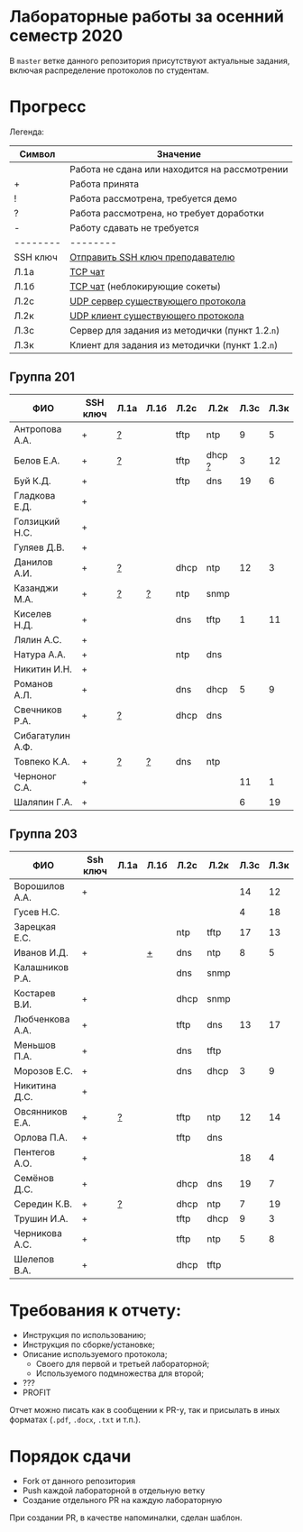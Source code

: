 # Лабораторные работы за осенний семестр 2020

В `master` ветке данного репозитория присутствуют актуальные задания, включая 
распределение протоколов по студентам.

# Прогресс

Легенда:

| Символ   | Значение                                                                                   |
| --       | --                                                                                         |
|          | Работа не сдана или находится на рассмотрении                                              |
| +        | Работа принята                                                                             |
| !        | Работа рассмотрена, требуется демо                                                         |
| ?        | Работа рассмотрена, но требует доработки                                                   |
| -        | Работу сдавать не требуется                                                                |
| -------- | --------                                                                                   |
| SSH ключ | [Отправить SSH ключ преподавателю](https://insysnw.github.io/labs/900-ssh-keygen/)         |
| Л.1a     | [TCP чат](https://insysnw.github.io/labs/01-tcp-chat/)                                     |
| Л.1б     | [TCP чат](https://insysnw.github.io/labs/01-tcp-chat/) (неблокирующие сокеты)              |
| Л.2c     | [UDP сервер существующего протокола](https://insysnw.github.io/labs/02-udp-real-protocol/) |
| Л.2к     | [UDP клиент существующего протокола](https://insysnw.github.io/labs/02-udp-real-protocol/) |
| Л.3с     | Сервер для задания из методички (пункт 1.2.`n`)                                            |
| Л.3к     | Клиент для задания из методички (пункт 1.2.`n`)                                            |

## Группа 201

| ФИО              | SSH ключ | Л.1a               | Л.1б              | Л.2c | Л.2к | Л.3с | Л.3к |
| --               | --       | --                 | --                | --   | --   | --   | --   |
| Антропова А.А.   | +        | [?](../../pull/21) |                   | tftp | ntp  | 9    | 5    |
| Белов Е.А.       | +        | [?](../../pull/10) |                   | tftp | dhcp [?](../../pull/43) | 3    | 12   |
| Буй К.Д.         | +        |                    |                   | tftp | dns  | 19   | 6    |
| Гладкова Е.Д.    | +        |                    |                   |      |      |      |      |
| Голзицкий Н.С.   | +        |                    |                   |      |      |      |      |
| Гуляев Д.В.      | +        |                    |                   |      |      |      |      |
| Данилов А.И.     | +        | [?](../../pull/8)  |                   | dhcp | ntp  | 12   | 3    |
| Казанджи М.А.    | +        | [?](../../pull/7)  | [?](../../pull/7) | ntp  | snmp |      |      |
| Киселев Н.Д.     | +        |                    |                   | dns  | tftp | 1    | 11   |
| Лялин А.С.       | +        |                    |                   |      |      |      |      |
| Натура А.А.      | +        |                    |                   | ntp  | dns  |      |      |
| Никитин И.Н.     | +        |                    |                   |      |      |      |      |
| Романов А.Л.     | +        |                    |                   | dns  | dhcp | 5    | 9    |
| Свечников Р.А.   | +        | [?](../../pull/6)  |                   | dhcp | dns  |      |      |
| Сибагатулин А.Ф. |          |                    |                   |      |      |      |      |
| Товпеко К.А.     | +        | [?](../../pull/2)  | [?](../../pull/2) | dns  | ntp  |      |      |
| Черноног С.А.    | +        |                    |                   |      |      | 11   | 1    |
| Шаляпин Г.А.     | +        |                    |                   |      |      | 6    | 19   |

## Группа 203

| ФИО             | Ssh ключ | Л.1a               | Л.1б               | Л.2с | Л.2к | Л.3с | Л.3к |
| --              | --       | --                 | --                 | --   | --   | --   | --   |
| Ворошилов А.А.  | +        |                    |                    |      |      | 14   | 12   |
| Гусев Н.С.      |          |                    |                    |      |      | 4    | 18   |
| Зарецкая Е.С.   |          |                    |                    | ntp  | tftp | 17   | 13   |
| Иванов И.Д.     | +        |                    | [+](../../pull/13) | dns  | ntp  | 8    | 5    |
| Калашников Р.А. |          |                    |                    | dns  | snmp |      |      |
| Костарев В.И.   | +        |                    |                    | dhcp | snmp |      |      |
| Любченкова А.А. | +        |                    |                    | tftp | dns  | 13   | 17   |
| Меньшов П.А.    | +        |                    |                    | dns  | tftp |      |      |
| Морозов Е.С.    | +        |                    |                    | dns  | dhcp | 3    | 9    |
| Никитина Д.С.   | +        |                    |                    |      |      |      |      |
| Овсянников Е.А. | +        | [?](../../pull/11) |                    | tftp | ntp  | 12   | 14   |
| Орлова П.А.     | +        |                    |                    | tftp | dns  |      |      |
| Пентегов А.О.   | +        |                    |                    |      |      | 18   | 4    |
| Семёнов Д.С.    | +        |                    |                    | dhcp | dns  | 19   | 7    |
| Середин К.В.    | +        | [?](../../pull/5)  |                    | dhcp | ntp  | 7    | 19   |
| Трушин И.А.     | +        |                    |                    | tftp | dhcp | 9    | 3    |
| Черникова А.С.  | +        |                    |                    | tftp | ntp  | 5    | 8    |
| Шелепов В.А.    | +        |                    |                    | dhcp | tftp |      |      |

# Требования к отчету:

* Инструкция по использованию;
* Инструкция по сборке/установке;
* Описание используемого протокола;
  * Своего для первой и третьей лабораторной;
  * Используемого подмножества для второй;
* ???
* PROFIT

Отчет можно писать как в сообщении к PR-у, так и присылать в иных 
форматах (`.pdf`, `.docx`, `.txt` и т.п.).

# Порядок сдачи

* Fork от данного репозитория
* Push каждой лабораторной в отдельную ветку
* Создание отдельного PR на каждую лабораторную

При создании PR, в качестве напоминалки, сделан шаблон.

